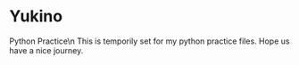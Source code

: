 # Yukino
Python Practice\n
This is temporily set for my python practice files.
Hope us have a nice journey.
